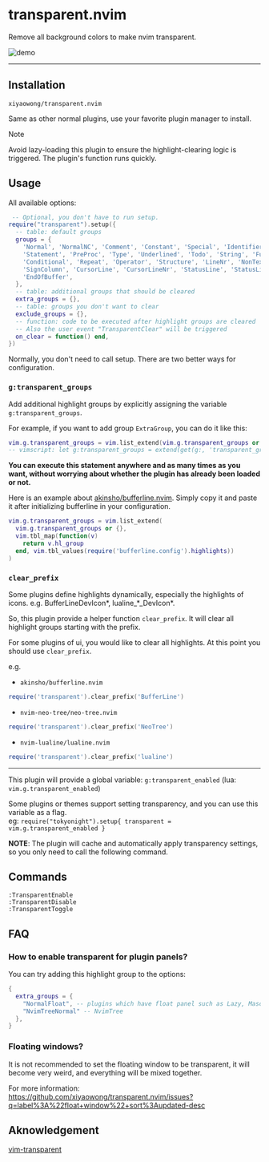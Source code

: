 # transparent.nvim

Remove all background colors to make nvim transparent.

![demo](https://user-images.githubusercontent.com/47070852/226154013-bc0168ba-c914-442e-9132-1e86d1899bc5.gif)

---

## Installation

`xiyaowong/transparent.nvim`

Same as other normal plugins, use your favorite plugin manager to install.

> [!NOTE]
> Avoid lazy-loading this plugin to ensure the highlight-clearing logic is triggered. The plugin's function runs quickly.

## Usage

All available options:

```lua
 -- Optional, you don't have to run setup.
require("transparent").setup({
  -- table: default groups
  groups = {
    'Normal', 'NormalNC', 'Comment', 'Constant', 'Special', 'Identifier',
    'Statement', 'PreProc', 'Type', 'Underlined', 'Todo', 'String', 'Function',
    'Conditional', 'Repeat', 'Operator', 'Structure', 'LineNr', 'NonText',
    'SignColumn', 'CursorLine', 'CursorLineNr', 'StatusLine', 'StatusLineNC',
    'EndOfBuffer',
  },
  -- table: additional groups that should be cleared
  extra_groups = {},
  -- table: groups you don't want to clear
  exclude_groups = {},
  -- function: code to be executed after highlight groups are cleared
  -- Also the user event "TransparentClear" will be triggered
  on_clear = function() end,
})
```

Normally, you don't need to call setup. There are two better ways for configuration.

### `g:transparent_groups`

Add additional highlight groups by explicitly assigning the variable `g:transparent_groups`.

For example, if you want to add group `ExtraGroup`, you can do it like this:

```lua
vim.g.transparent_groups = vim.list_extend(vim.g.transparent_groups or {}, { "ExtraGroup" })
-- vimscript: let g:transparent_groups = extend(get(g:, 'transparent_groups', []), ["ExtraGroup"])
```

**You can execute this statement anywhere and as many times as you want, without worrying about whether the plugin has already been loaded or not.**

Here is an example about [akinsho/bufferline.nvim](https://github.com/akinsho/bufferline.nvim).
Simply copy it and paste it after initializing bufferline in your configuration.

```lua
vim.g.transparent_groups = vim.list_extend(
  vim.g.transparent_groups or {},
  vim.tbl_map(function(v)
    return v.hl_group
  end, vim.tbl_values(require('bufferline.config').highlights))
)
```

### `clear_prefix`

Some plugins define highlights dynamically, especially the highlights of icons. e.g. BufferLineDevIcon*, lualine\_*\_DevIcon\*.

So, this plugin provide a helper function `clear_prefix`. It will clear all highlight groups starting with the prefix.

For some plugins of ui, you would like to clear all highlights. At this point you should use `clear_prefix`.

e.g.

- `akinsho/bufferline.nvim`

```lua
require('transparent').clear_prefix('BufferLine')
```

- `nvim-neo-tree/neo-tree.nvim`

```lua
require('transparent').clear_prefix('NeoTree')
```

- `nvim-lualine/lualine.nvim`

```lua
require('transparent').clear_prefix('lualine')
```

---

This plugin will provide a global variable: `g:transparent_enabled` (lua: `vim.g.transparent_enabled`)

Some plugins or themes support setting transparency, and you can use this variable as a flag.<br/>
eg: `require("tokyonight").setup{ transparent = vim.g.transparent_enabled }`

**NOTE**: The plugin will cache and automatically apply transparency settings, so you only need to call the following command.

## Commands

```
:TransparentEnable
:TransparentDisable
:TransparentToggle
```

## FAQ

### How to enable transparent for plugin panels?

You can try adding this highlight group to the options:

```lua
{
  extra_groups = {
    "NormalFloat", -- plugins which have float panel such as Lazy, Mason, LspInfo
    "NvimTreeNormal" -- NvimTree
  },
}
```

### Floating windows?

It is not recommended to set the floating window to be transparent, it will become very weird, and everything will be mixed together.

For more information: https://github.com/xiyaowong/transparent.nvim/issues?q=label%3A%22float+window%22+sort%3Aupdated-desc

## Aknowledgement

[vim-transparent](https://github.com/Kjwon15/vim-transparent)
